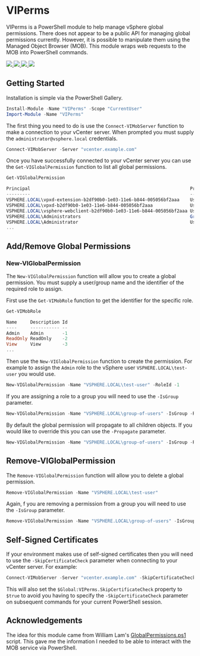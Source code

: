 <div>
  <h1>VIPerms</h1>
  <p>
    VIPerms is a PowerShell module to help manage vSphere global permissions. There does not appear to be a public
    API for managing global permissions currently. However, it is possible to manipulate them using the
    Managed Object Browser (MOB). This module wraps web requests to the MOB into PowerShell commands.
  </p>
  <p>
    <a href="https://ci.appveyor.com/project/ryan-jan/viperms" target="_blank">
      <img src="https://ci.appveyor.com/api/projects/status/ykr10gi292h9d6nm?svg=true" />
    </a>
    <a href="#" target="_blank">
      <img src="https://img.shields.io/badge/lang-powershell-blue.svg?style=flat" />
    </a>
    <a href="#" target="_blank">
      <img src="https://img.shields.io/github/license/ryan-jan/viperms.svg" />
    </a>
    <a href="https://www.powershellgallery.com/packages/VIPerms" target="_blank">
      <img src="https://img.shields.io/powershellgallery/v/viperms.svg" />
    </a>
  </p>
</div>

## Getting Started

Installation is simple via the PowerShell Gallery.

```powershell
Install-Module -Name "VIPerms" -Scope "CurrentUser"
Import-Module -Name "VIPerms"
```

The first thing you need to do is use the `Connect-VIMobServer` function to make a connection to your vCenter
server. When prompted you must supply the `administrator@vsphere.local` credentials.

```powershell
Connect-VIMobServer -Server "vcenter.example.com"
```

Once you have successfully connected to your vCenter server you can use the `Get-VIGlobalPermission` function
to list all global permissions.

```powershell
Get-VIGlobalPermission

Principal                                                            PrincipalType Role            Propagate
---------                                                            ------------- ----            ---------
VSPHERE.LOCAL\vpxd-extension-b2df90b0-1e03-11e6-b844-005056bf2aaa    User          Admin           true
VSPHERE.LOCAL\vpxd-b2df90b0-1e03-11e6-b844-005056bf2aaa              User          Admin           true
VSPHERE.LOCAL\vsphere-webclient-b2df90b0-1e03-11e6-b844-005056bf2aaa User          Admin           true
VSPHERE.LOCAL\Administrators                                         Group         Admin           true
VSPHERE.LOCAL\Administrator                                          User          Admin           true
...
```

## Add/Remove Global Permissions

### New-VIGlobalPermission

The `New-VIGlobalPermission` function will allow you to create a global permission. You must supply a user/group
name and the identifier of the required role to assign.

First use the `Get-VIMobRole` function to get the identifier for the specific role.

```powershell
Get-VIMobRole

Name     Description Id
----     ----------- --
Admin    Admin       -1
ReadOnly ReadOnly    -2
View     View        -3
...
```

Then use the `New-VIGlobalPermission` function to create the permission. For example to assign the `Admin` role
to the vSphere user `VSPHERE.LOCAL\test-user` you would use.

```powershell
New-VIGlobalPermission -Name "VSPHERE.LOCAL\test-user" -RoleId -1
```

If you are assigning a role to a group you will need to use the `-IsGroup` parameter.

```powershell
New-VIGlobalPermission -Name "VSPHERE.LOCAL\group-of-users" -IsGroup -RoleId -1
```

By default the global permission will propagate to all children objects. If you would like to override this
you can use the `-Propagate` parameter.

```powershell
New-VIGlobalPermission -Name "VSPHERE.LOCAL\group-of-users" -IsGroup -RoleId -1 -Propagate:$false
```

## Remove-VIGlobalPermission

The `Remove-VIGlobalPermission` function will allow you to delete a global permission.

```powershell
Remove-VIGlobalPermission -Name "VSPHERE.LOCAL\test-user"
```

Again, f you are removing a permission from a group you will need to use the `-IsGroup` parameter.

```powershell
Remove-VIGlobalPermission -Name "VSPHERE.LOCAL\group-of-users" -IsGroup
```

## Self-Signed Certificates

If your environment makes use of self-signed certificates then you will need to use the
`-SkipCertificateCheck` parameter when connecting to your vCenter server. For example:

```powershell
Connect-VIMobServer -Server "vcenter.example.com" -SkipCertificateCheck
```

This will also set the `$Global:VIPerms.SkipCertificateCheck` property to `$true` to avoid you having to
specify the `-SkipCertificateCheck` parameter on subsequent commands for your current PowerShell session.

## Acknowledgements

The idea for this module came from William Lam's [GlobalPermissions.ps1](https://github.com/lamw/vghetto-scripts/blob/master/powershell/GlobalPermissions.ps1)
script. This gave me the information I needed to be able to interact with the MOB service via PowerShell.
